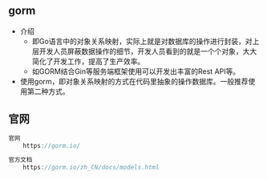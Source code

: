 ## gorm

*   介绍
    *   即Go语言中的对象关系映射，实际上就是对数据库的操作进行封装，对上层开发人员屏蔽数据操作的细节，开发人员看到的就是一个个对象，大大简化了开发工作，提高了生产效率。
    *   如GORM结合Gin等服务端框架使用可以开发出丰富的Rest API等。
*   使用gorm，即对象关系映射的方式在代码里抽象的操作数据库。一般推荐使用第二种方式。



## 官网

```go
官网
	https://gorm.io/

官方文档
	https://gorm.io/zh_CN/docs/models.html

```

